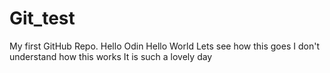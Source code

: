# Git_test
My first GitHub Repo.
Hello Odin
Hello World
Lets see how this goes
I don't understand
how this works
It is such a lovely day